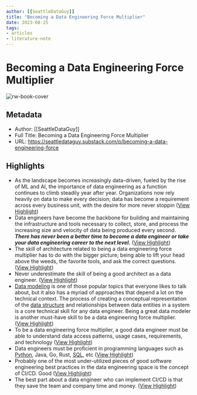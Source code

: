 ```yaml
---
author: [[SeattleDataGuy]]
title: "Becoming a Data Engineering Force Multiplier"
date: 2023-08-25
tags: 
- articles
- literature-note
---
```

# Becoming a Data Engineering Force Multiplier

![rw-book-cover](https://substackcdn.com/image/fetch/f_auto,q_auto:good,fl_progressive:steep/https%3A%2F%2Fsubstack-post-media.s3.amazonaws.com%2Fpublic%2Fimages%2F0ba3820e-075d-4b07-9c4a-d960d88c2639_1600x870.png)

## Metadata
- Author: [[SeattleDataGuy]]
- Full Title: Becoming a Data Engineering Force Multiplier
- URL: https://seattledataguy.substack.com/p/becoming-a-data-engineering-force

## Highlights
- As the landscape becomes increasingly data-driven, fueled by the rise of ML and AI, the importance of data engineering as a function continues to climb steadily year after year. Organizations now rely heavily on data to make every decision; data has become a requirement across every business unit, with the desire for more never stoppin ([View Highlight](https://read.readwise.io/read/01gytc37cwh18gqm0yayat7exv))
- Data engineers have become the backbone for building and maintaining the infrastructure and tools necessary to collect, store, and process the increasing size and velocity of data being produced every second. ***There has never been a better time to become a data engineer or take your data engineering career to the next level.*** ([View Highlight](https://read.readwise.io/read/01gytc3ryketgwkyq6t5jqem5h))
- The skill of architecture related to being a data engineering force multiplier has to do with the bigger picture; being able to lift your head above the weeds, the favorite tools, and ask the correct questions. ([View Highlight](https://read.readwise.io/read/01gytc5nmg42cec9pg4cdd32te))
- Never underestimate the skill of being a good architect as a data engineer. ([View Highlight](https://read.readwise.io/read/01gytc6829rx5srvyekfwgcxrx))
- [Data modeling](https://www.tutorialspoint.com/dwh/dwh_olap.htm) is one of those popular topics that everyone likes to talk about, but it also has a myriad of approaches that depend a lot on the technical context. The process of creating a conceptual representation of the [data structure](https://dataengineeringcentral.substack.com/p/dsa-for-the-rest-of-us-part-1) and relationships between data entities in a system is a core technical skill for any data engineer. Being a great data modeler is another must-have skill to be a data engineering force multiplier. ([View Highlight](https://read.readwise.io/read/01gytc81gj3ck6dypx029s7vk7))
- To be a data engineering force multiplier, a good data engineer must be able to understand data access patterns, usage cases, requirements, and technology ([View Highlight](https://read.readwise.io/read/01gytc8zwg6pwgz93wantxdxyn))
- Data engineers must be proficient in programming languages such as [Python](https://www.youtube.com/watch?v=LBs7w770RQM), Java, Go, Rust, [SQL](https://www.confessionsofadataguy.com/database-sql-fundamentals-for-data-engineers/), etc ([View Highlight](https://read.readwise.io/read/01gytcc03kewpmqgmgy018erpt))
- Probably one of the most under-utilized pieces of good software engineering best practices in the data engineering space is the concept of CI/CD. Good ([View Highlight](https://read.readwise.io/read/01gytccxnbp7md6pk0yx173y0x))
- The best part about a data engineer who can implement CI/CD is that they save the team and company time and money. ([View Highlight](https://read.readwise.io/read/01gytcd5vmtw7h3z23jebybcrs))

